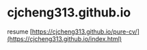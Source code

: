 # cjcheng313.github.io
resume
[https://cjcheng313.github.io/pure-cv/](https://cjcheng313.github.io/index.html)
